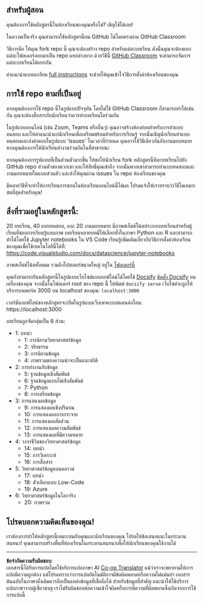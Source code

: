 <!--
CO_OP_TRANSLATOR_METADATA:
{
  "original_hash": "f7440be10c17a8a9262713af3d2818a9",
  "translation_date": "2025-09-06T19:57:16+00:00",
  "source_file": "for-teachers.md",
  "language_code": "th"
}
-->
## สำหรับผู้สอน

คุณต้องการใช้หลักสูตรนี้ในห้องเรียนของคุณหรือไม่? เชิญใช้ได้เลย!

ในความเป็นจริง คุณสามารถใช้หลักสูตรนี้บน GitHub ได้โดยตรงผ่าน GitHub Classroom

วิธีการคือ ให้คุณ fork repo นี้ คุณจะต้องสร้าง repo สำหรับแต่ละบทเรียน ดังนั้นคุณจะต้องแยกแต่ละโฟลเดอร์ออกมาเป็น repo แยกต่างหาก ด้วยวิธีนี้ [GitHub Classroom](https://classroom.github.com/classrooms) จะสามารถจัดการแต่ละบทเรียนได้แยกกัน

คำแนะนำแบบละเอียด [full instructions](https://github.blog/2020-03-18-set-up-your-digital-classroom-with-github-classroom/) จะช่วยให้คุณเข้าใจวิธีการตั้งค่าห้องเรียนของคุณ

## การใช้ repo ตามที่เป็นอยู่

หากคุณต้องการใช้ repo นี้ในรูปแบบปัจจุบัน โดยไม่ใช้ GitHub Classroom ก็สามารถทำได้เช่นกัน คุณจะต้องสื่อสารกับนักเรียนว่าควรทำบทเรียนใดร่วมกัน

ในรูปแบบออนไลน์ (เช่น Zoom, Teams หรืออื่นๆ) คุณอาจสร้างห้องย่อยสำหรับการทำแบบทดสอบ และให้คำแนะนำแก่นักเรียนเพื่อเตรียมพร้อมสำหรับการเรียนรู้ จากนั้นเชิญนักเรียนทำแบบทดสอบและส่งคำตอบในรูปแบบ 'issues' ในเวลาที่กำหนด คุณอาจใช้วิธีเดียวกันกับงานมอบหมาย หากคุณต้องการให้นักเรียนทำงานร่วมกันในที่สาธารณะ

หากคุณต้องการรูปแบบที่เป็นส่วนตัวมากขึ้น ให้ขอให้นักเรียน fork หลักสูตรนี้ทีละบทเรียนไปยัง GitHub repo ส่วนตัวของพวกเขา และให้สิทธิ์คุณเข้าถึง จากนั้นพวกเขาสามารถทำแบบทดสอบและงานมอบหมายในแบบส่วนตัว และส่งให้คุณผ่าน issues ใน repo ห้องเรียนของคุณ

มีหลายวิธีที่จะทำให้การเรียนการสอนในห้องเรียนออนไลน์นี้ได้ผล โปรดแจ้งให้เราทราบว่าวิธีใดเหมาะสมที่สุดสำหรับคุณ!

## สิ่งที่รวมอยู่ในหลักสูตรนี้:

20 บทเรียน, 40 แบบทดสอบ, และ 20 งานมอบหมาย มีภาพสเก็ตช์โน้ตประกอบบทเรียนสำหรับผู้เรียนที่ชอบการเรียนรู้แบบภาพ บทเรียนหลายบทมีให้เลือกทั้งในภาษา Python และ R และสามารถทำได้โดยใช้ Jupyter notebooks ใน VS Code เรียนรู้เพิ่มเติมเกี่ยวกับวิธีการตั้งค่าห้องเรียนของคุณเพื่อใช้เทคโนโลยีนี้ได้ที่: https://code.visualstudio.com/docs/datascience/jupyter-notebooks

ภาพสเก็ตช์โน้ตทั้งหมด รวมถึงโปสเตอร์ขนาดใหญ่ อยู่ใน [โฟลเดอร์นี้](../../sketchnotes)

คุณยังสามารถรันหลักสูตรนี้ในรูปแบบเว็บไซต์แบบออฟไลน์ได้โดยใช้ [Docsify](https://docsify.js.org/#/) [ติดตั้ง Docsify](https://docsify.js.org/#/quickstart) บนเครื่องของคุณ จากนั้นในโฟลเดอร์ root ของ repo นี้ ให้พิมพ์ `docsify serve` เว็บไซต์จะถูกให้บริการบนพอร์ต 3000 บน localhost ของคุณ: `localhost:3000`

เวอร์ชันออฟไลน์ของหลักสูตรจะเปิดในรูปแบบเว็บเพจแบบสแตนด์อโลน: https://localhost:3000

บทเรียนถูกจัดกลุ่มเป็น 6 ส่วน:

- 1: บทนำ
    - 1: การนิยามวิทยาศาสตร์ข้อมูล
    - 2: จริยธรรม
    - 3: การนิยามข้อมูล
    - 4: ภาพรวมของความน่าจะเป็นและสถิติ
- 2: การทำงานกับข้อมูล
    - 5: ฐานข้อมูลเชิงสัมพันธ์
    - 6: ฐานข้อมูลแบบไม่เชิงสัมพันธ์
    - 7: Python
    - 8: การเตรียมข้อมูล
- 3: การแสดงผลข้อมูล
    - 9: การแสดงผลเชิงปริมาณ
    - 10: การแสดงผลการกระจาย
    - 11: การแสดงผลสัดส่วน
    - 12: การแสดงผลความสัมพันธ์
    - 13: การแสดงผลที่มีความหมาย
- 4: วงจรชีวิตของวิทยาศาสตร์ข้อมูล
    - 14: บทนำ
    - 15: การวิเคราะห์
    - 16: การสื่อสาร
- 5: วิทยาศาสตร์ข้อมูลบนคลาวด์
    - 17: บทนำ
    - 18: ตัวเลือกแบบ Low-Code
    - 19: Azure
- 6: วิทยาศาสตร์ข้อมูลในโลกจริง
    - 20: ภาพรวม

## โปรดบอกความคิดเห็นของคุณ!

เราต้องการทำให้หลักสูตรนี้เหมาะสมกับคุณและนักเรียนของคุณ โปรดให้ข้อเสนอแนะในกระดานสนทนา! คุณสามารถสร้างพื้นที่ห้องเรียนในกระดานสนทนาเพื่อให้นักเรียนของคุณใช้งานได้

---

**ข้อจำกัดความรับผิดชอบ**:  
เอกสารนี้ได้รับการแปลโดยใช้บริการแปลภาษา AI [Co-op Translator](https://github.com/Azure/co-op-translator) แม้ว่าเราจะพยายามให้การแปลมีความถูกต้อง แต่โปรดทราบว่าการแปลอัตโนมัติอาจมีข้อผิดพลาดหรือความไม่แม่นยำ เอกสารต้นฉบับในภาษาดั้งเดิมควรถือเป็นแหล่งข้อมูลที่เชื่อถือได้ สำหรับข้อมูลที่สำคัญ แนะนำให้ใช้บริการแปลภาษาจากผู้เชี่ยวชาญ เราไม่รับผิดชอบต่อความเข้าใจผิดหรือการตีความที่ผิดพลาดซึ่งเกิดจากการใช้การแปลนี้